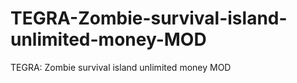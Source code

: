# TEGRA-Zombie-survival-island-unlimited-money-MOD
TEGRA: Zombie survival island unlimited money MOD
